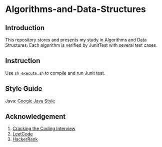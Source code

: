 # Algorithms-and-Data-Structures

## Introduction
This repository stores and presents my study in Algorithms and Data Structures. Each algorithm is verified by JunitTest with several test cases.

## Instruction
Use ```sh execute.sh``` to compile and run Junit test.

## Style Guide
Java: [Google Java Style](https://google-styleguide.googlecode.com/svn/trunk/javaguide.html)

## Acknowledgement
1. [Cracking the Coding Interview](http://www.careercup.com/book)
2. [LeetCode](https://leetcode.com)
3. [HackerRank](http://hackerrank.com)
